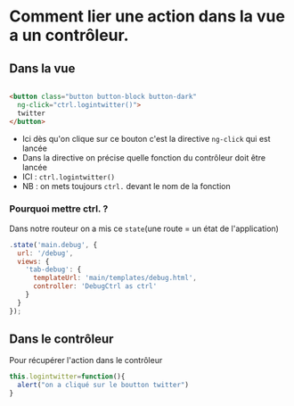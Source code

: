 # Comment lier une action dans la vue a un contrôleur.


## Dans la vue

```html

<button class="button button-block button-dark"
  ng-click="ctrl.logintwitter()">
  twitter
</button>

```

- Ici dès qu'on clique sur ce bouton c'est la directive `ng-click` qui est lancée
- Dans la directive on précise quelle fonction du contrôleur doit être lancée
- ICI : `ctrl.logintwitter()`
- NB : on mets toujours `ctrl.` devant le nom de la fonction

### Pourquoi mettre ctrl. ?

Dans notre routeur on a mis ce `state`(une route = un état de l'application)
```js
.state('main.debug', {
  url: '/debug',
  views: {
    'tab-debug': {
      templateUrl: 'main/templates/debug.html',
      controller: 'DebugCtrl as ctrl'
    }
  }
});

```

## Dans le contrôleur

Pour récupérer l'action dans le contrôleur

```js
this.logintwitter=function(){
  alert("on a cliqué sur le boutton twitter")
}


```
